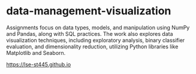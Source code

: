 # data-management-visualization
Assignments focus on data types, models, and manipulation using NumPy and Pandas, along with SQL practices. The work also explores data visualization techniques, including exploratory analysis, binary classifier evaluation, and dimensionality reduction, utilizing Python libraries like Matplotlib and Seaborn.

https://lse-st445.github.io
